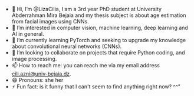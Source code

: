 - 👋 Hi, I’m @LizaCilia, I am a 3rd year PhD student at University Abderrahman Mira Bejaia and my thesis subject is about age estimation from facial images using CNNs.
- 👀 I’m interested in computer vision, machine learning, deep learning and AI in general.
- 🌱 I’m currently learning PyTorch and seeking to upgrade my knowledge about convolutional neural networks (CNNs).
- 💞️ I’m looking to collaborate on projects that require Python coding, and image processing.
- 📫 How to reach me: you can reach me via my email address cili.azni@univ-bejaia.dz.
- 😄 Pronouns: she her
- ⚡ Fun fact: is it funny that I can't seem to find anything right now? ^^"

<!---
LizaCilia/LizaCilia is a ✨ special ✨ repository because its `README.md` (this file) appears on your GitHub profile.
You can click the Preview link to take a look at your changes.
--->
